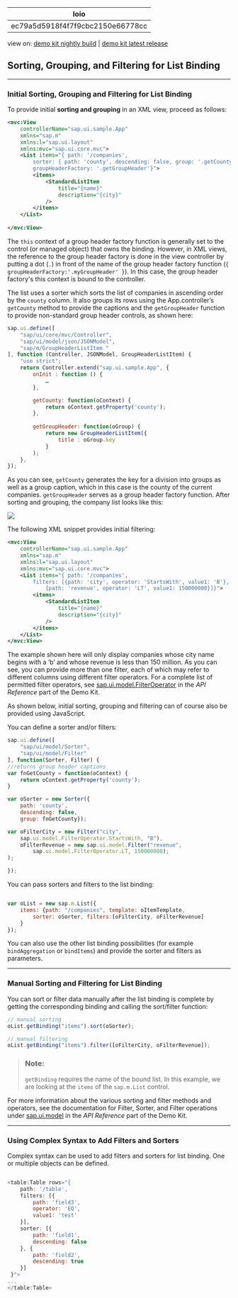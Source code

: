 <!-- loioec79a5d5918f4f7f9cbc2150e66778cc -->

| loio |
| -----|
| ec79a5d5918f4f7f9cbc2150e66778cc |

<div id="loio">

view on: [demo kit nightly build](https://sdk.openui5.org/nightly/#/topic/ec79a5d5918f4f7f9cbc2150e66778cc) | [demo kit latest release](https://sdk.openui5.org/topic/ec79a5d5918f4f7f9cbc2150e66778cc)</div>

## Sorting, Grouping, and Filtering for List Binding

***

<a name="loioec79a5d5918f4f7f9cbc2150e66778cc__section_606348F7CECC432C9E18DACEFB3127CF"/>

### Initial Sorting, Grouping and Filtering for List Binding

To provide initial **sorting and grouping** in an XML view, proceed as follows:

```xml
<mvc:View
	controllerName="sap.ui.sample.App"
	xmlns="sap.m"
	xmlns:l="sap.ui.layout"
	xmlns:mvc="sap.ui.core.mvc">		
	<List items="{ path: '/companies', 
		sorter: { path: 'county', descending: false, group: '.getCounty'}, 
		groupHeaderFactory: '.getGroupHeader'}">
		<items>
			<StandardListItem
				title="{name}"
				description="{city}"
			/>
		</items>
	</List>
	
</mvc:View>
```

The `this` context of a group header factory function is generally set to the control \(or managed object\) that owns the binding. However, in XML views, the reference to the group header factory is done in the view controller by putting a dot \(`.`\) in front of the name of the group header factory function \(`{ groupHeaderFactory:'.myGroupHeader' }`\). In this case, the group header factory's this context is bound to the controller.

The list uses a sorter which sorts the list of companies in ascending order by the `county` column. It also groups its rows using the App.controller’s `getCounty` method to provide the captions and the `getGroupHeader` function to provide non-standard group header controls, as shown here:

```js
sap.ui.define([
	"sap/ui/core/mvc/Controller",
	"sap/ui/model/json/JSONModel",
	"sap/m/GroupHeaderListItem "
], function (Controller, JSONModel, GroupHeaderListItem) {
	"use strict";
	return Controller.extend("sap.ui.sample.App", {
		onInit : function () {
			…
		},	

		getCounty: function(oContext) {
			return oContext.getProperty('county');
		},
		
		getGroupHeader: function(oGroup) {
			return new GroupHeaderListItem({
				title : oGroup.key
			}
		);
	},   
});
```

As you can see, `getCounty` generates the key for a division into groups as well as a group caption, which in this case is the county of the current companies. `getGroupHeader` serves as a group header factory function. After sorting and grouping, the company list looks like this:

![](images/loiocdd09735362d4227809f3028201a1bba_LowRes.png)

The following XML snippet provides initial filtering:

```xml
<mvc:View
	controllerName="sap.ui.sample.App"
	xmlns="sap.m"
	xmlns:l="sap.ui.layout"
	xmlns:mvc="sap.ui.core.mvc">		
	<List items="{ path: '/companies', 
		filters: [{path: 'city', operator: 'StartsWith', value1: 'B'},
			{path: 'revenue', operator: 'LT', value1: 150000000}]}">		
		<items>
			<StandardListItem
				title="{name}"
				description="{city}"
			/>
		</items>
	</List>	  
</mvc:View>
```

The example shown here will only display companies whose city name begins with a ‘b’ and whose revenue is less than 150 million. As you can see, you can provide more than one filter, each of which may refer to different columns using different filter operators. For a complete list of permitted filter operators, see [sap.ui.model.FilterOperator](https://sdk.openui5.org/api/sap.ui.model.FilterOperator) in the *API Reference* part of the Demo Kit.

As shown below, initial sorting, grouping and filtering can of course also be provided using JavaScript.

You can define a sorter and/or filters:

```js
sap.ui.define([
    "sap/ui/model/Sorter",
    "sap/ui/model/Filter"
], function(Sorter, Filter) {
//returns group header captions
var fnGetCounty = function(oContext) {
    return oContext.getProperty('county');
}

var oSorter = new Sorter({
    path: 'county', 
    descending: false, 
    group: fnGetCounty});

var oFilterCity = new Filter("city",
    sap.ui.model.FilterOperator.StartsWith, "B"),
    oFilterRevenue = new sap.ui.model.Filter("revenue",
        sap.ui.model.FilterOperator.LT, 150000000);
);

});

```

You can pass sorters and filters to the list binding:

```js

var oList = new sap.m.List({
	items: {path: "/companies", template: oItemTemplate, 
		sorter: oSorter, filters:[oFilterCity, oFilterRevenue]  
	}
});
```

You can also use the other list binding possibilities \(for example `bindAggregation` or `bindItems`\) and provide the sorter and filters as parameters.

***

<a name="loioec79a5d5918f4f7f9cbc2150e66778cc__section_N100CF_N10013_N10001"/>

### Manual Sorting and Filtering for List Binding

You can sort or filter data manually after the list binding is complete by getting the corresponding binding and calling the sort/filter function:

```js
// manual sorting
oList.getBinding("items").sort(oSorter);

// manual filtering
oList.getBinding("items").filter([oFilterCity, oFilterRevenue]);
```

> ### Note:  
> `getBinding` requires the name of the bound list. In this example, we are looking at the `items` of the `sap.m.List` control.

For more information about the various sorting and filter methods and operators, see the documentation for Filter, Sorter, and Filter operations under [sap.ui.model](https://sdk.openui5.org/api/sap.ui.model) in the *API Reference* part of the Demo Kit.

***

<a name="loioec79a5d5918f4f7f9cbc2150e66778cc__section_jxn_fmp_rcb"/>

### Using Complex Syntax to Add Filters and Sorters

Complex syntax can be used to add filters and sorters for list binding. One or multiple objects can be defined.

```js

<table:Table rows="{
    path: '/table', 
    filters: [{
        path: 'field3', 
        operator: 'EQ',
        value1: 'test'
    }],
    sorter: [{
        path: 'field1', 
        descending: false
    }, {
        path: 'field2', 
        descending: true
    }]
 }">
...
</table:Table>

```

